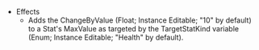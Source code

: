 - Effects
    - Adds the ChangeByValue (Float; Instance Editable; "10" by default)  
        to a Stat's MaxValue as targeted by the TargetStatKind variable (Enum; Instance Editable; "Health" by default).
